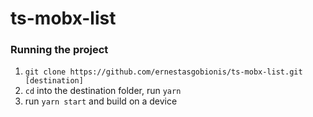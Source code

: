 # ts-mobx-list

### Running the project

1. `git clone https://github.com/ernestasgobionis/ts-mobx-list.git [destination]`
2. `cd` into the destination folder, run `yarn`
3. run `yarn start` and build on a device
